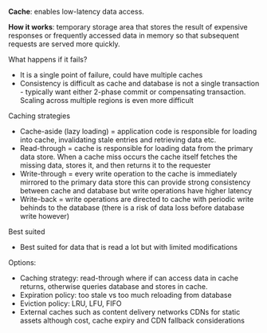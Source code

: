 **Cache**: enables low-latency data access.

**How it works**: temporary storage area that stores the result of expensive responses or frequently accessed data in memory so that subsequent requests are served more quickly.

What happens if it fails?
* It is a single point of failure, could have multiple caches
* Consistency is difficult as cache and database is not a single transaction - typically want either 2-phase commit or compensating transaction. Scaling across multiple regions is even more difficult

Caching strategies
* Cache-aside (lazy loading) = application code is responsible for loading into cache, invalidating stale entries and retrieving data etc. 
* Read-through = cache is responsible for loading data from the primary data store. When a cache miss occurs the cache itself fetches the missing data, stores it, and then returns it to the requester
* Write-through = every write operation to the cache is immediately mirrored to the primary data store this can provide strong consistency between cache and database but write operations have higher latency
* Write-back = write operations are directed to cache with periodic write behinds to the database (there is a risk of data loss before database write however)

Best suited
* Best suited for data that is read a lot but with limited modifications

Options:
* Caching strategy: read-through where if can access data in cache returns, otherwise queries database and stores in cache.
* Expiration policy: too stale vs too much reloading from database
* Eviction policy: LRU, LFU, FIFO
* External caches such as content delivery networks CDNs for static assets although cost, cache expiry and CDN fallback considerations

